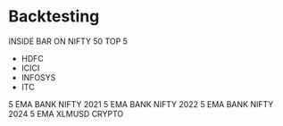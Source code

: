 # Backtesting

 INSIDE BAR ON NIFTY 50 TOP 5
- HDFC
- ICICI
- INFOSYS
- ITC

5 EMA BANK NIFTY 2021
5 EMA BANK NIFTY 2022
5 EMA BANK NIFTY 2024
5 EMA XLMUSD CRYPTO
